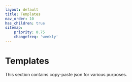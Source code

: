 ```yaml
---
layout: default
title: Templates
nav_order: 10
has_children: true
sitemap:
    priority: 0.75
    changefreq: 'weekly'
---
```


# Templates 

This section contains copy-paste json for various purposes.